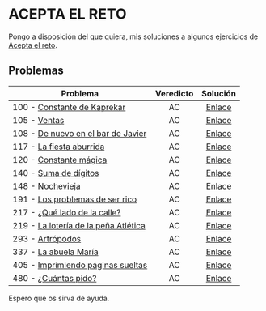 # ACEPTA EL RETO

Pongo a disposición del que quiera, mis soluciones a algunos ejercicios de [Acepta el reto](https://www.aceptaelreto.com/).

## Problemas

| Problema                                                     | Veredicto |                           Solución                           |
| ------------------------------------------------------------ | :-------: | :----------------------------------------------------------: |
| 100 - [Constante de Kaprekar](https://www.aceptaelreto.com/problem/statement.php?id=100) |    AC     | [Enlace](https://github.com/mrgold92/Acepta-El-Reto/blob/master/aceptaElReto/src/aceptaElReto/P100.java) |
| 105 - [Ventas](https://www.aceptaelreto.com/problem/statement.php?id=105) |    AC     | [Enlace](https://github.com/mrgold92/Acepta-El-Reto/blob/master/aceptaElReto/src/aceptaElReto/P105.java) |
| 108 - [De nuevo en el bar de Javier](https://www.aceptaelreto.com/problem/statement.php?id=108) |    AC     | [Enlace](https://github.com/mrgold92/Acepta-El-Reto/blob/master/aceptaElReto/src/aceptaElReto/P108.java) |
| 117 - [La fiesta aburrida](https://www.aceptaelreto.com/problem/statement.php?id=117) |    AC     | [Enlace](https://github.com/mrgold92/Acepta-El-Reto/blob/master/aceptaElReto/src/aceptaElReto/P117.java) |
| 120 - [Constante mágica](https://www.aceptaelreto.com/problem/statement.php?id=120) |    AC     | [Enlace](https://github.com/mrgold92/Acepta-El-Reto/blob/master/aceptaElReto/src/aceptaElReto/P120.java) |
| 140 - [Suma de dígitos](https://www.aceptaelreto.com/problem/statement.php?id=140) |    AC     | [Enlace](https://github.com/mrgold92/Acepta-El-Reto/blob/master/aceptaElReto/src/aceptaElReto/P140.java) |
| 148 - [Nochevieja](https://www.aceptaelreto.com/problem/statement.php?id=148) |    AC     | [Enlace](https://github.com/mrgold92/Acepta-El-Reto/blob/master/aceptaElReto/src/aceptaElReto/P148.java) |
| 191 - [Los problemas de ser rico](https://www.aceptaelreto.com/problem/statement.php?id=191) |    AC     | [Enlace](https://github.com/mrgold92/Acepta-El-Reto/blob/master/aceptaElReto/src/aceptaElReto/P191.java) |
| 217 - [¿Qué lado de la calle?](https://www.aceptaelreto.com/problem/statement.php?id=217) |    AC     | [Enlace](https://github.com/mrgold92/Acepta-El-Reto/blob/master/aceptaElReto/src/aceptaElReto/P217.java) |
| 219 - [La lotería de la peña Atlética](https://www.aceptaelreto.com/problem/statement.php?id=219) |    AC     | [Enlace](https://github.com/mrgold92/Acepta-El-Reto/blob/master/aceptaElReto/src/aceptaElReto/P219.java) |
| 293 - [Artrópodos](https://www.aceptaelreto.com/problem/statement.php?id=293) |    AC     | [Enlace](https://github.com/mrgold92/Acepta-El-Reto/blob/master/aceptaElReto/src/aceptaElReto/P293.java) |
| 337 - [La abuela María](https://www.aceptaelreto.com/problem/statement.php?id=337) |    AC     | [Enlace](https://github.com/mrgold92/Acepta-El-Reto/blob/master/aceptaElReto/src/aceptaElReto/P337.java) |
| 405 - [Imprimiendo páginas sueltas](https://www.aceptaelreto.com/problem/statement.php?id=405) |    AC     | [Enlace](https://github.com/mrgold92/Acepta-El-Reto/blob/master/aceptaElReto/src/aceptaElReto/P405.java) |
| 480 - [¿Cuántas pido?](https://www.aceptaelreto.com/problem/statement.php?id=480) |    AC     | [Enlace](https://github.com/mrgold92/Acepta-El-Reto/blob/master/aceptaElReto/src/aceptaElReto/P480.java) |

Espero que os sirva de ayuda.

